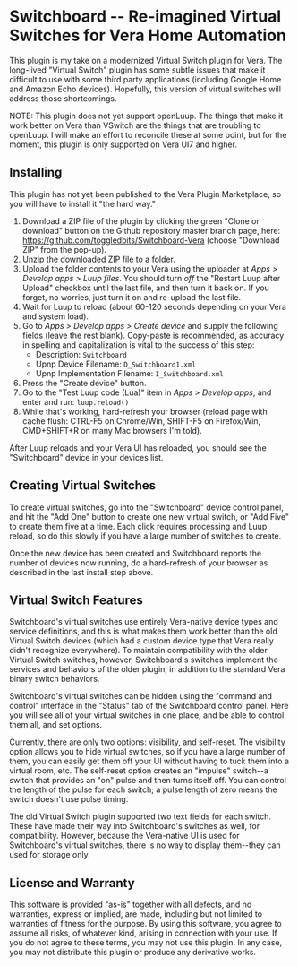 # Switchboard -- Re-imagined Virtual Switches for Vera Home Automation

This plugin is my take on a modernized Virtual Switch plugin for Vera. The long-lived "Virtual Switch" plugin
has some subtle issues that make it difficult to use with some third party applications (including Google Home and Amazon Echo devices).
Hopefully, this version of virtual switches will address those shortcomings.

NOTE: This plugin does not yet support openLuup. The things that make it work better on Vera than VSwitch are the things that are troubling to openLuup. I will make an effort to reconcile these at some point, but for the moment, this plugin is only supported on Vera UI7 and higher.

## Installing

This plugin has not yet been published to the Vera Plugin Marketplace, so you will have to install it "the hard way."

1. Download a ZIP file of the plugin by clicking the green "Clone or download" button on the Github repository master branch page, here: https://github.com/toggledbits/Switchboard-Vera (choose "Download ZIP" from the pop-up).
2. Unzip the downloaded ZIP file to a folder.
3. Upload the folder contents to your Vera using the uploader at *Apps > Develop apps > Luup files*. You should turn *off* the "Restart Luup after Upload" checkbox until the last file, and then turn it back on. If you forget, no worries, just turn it on and re-upload the last file.
4. Wait for Luup to reload (about 60-120 seconds depending on your Vera and system load).
5. Go to *Apps > Develop apps > Create device* and supply the following fields (leave the rest blank). Copy-paste is recommended, as accuracy in spelling and capitalization is vital to the success of this step:
   * Description: `Switchboard`
   * Upnp Device Filename: `D_Switchboard1.xml`
   * Upnp Implementation Filename: `I_Switchboard.xml`
6. Press the "Create device" button.
6. Go to the "Test Luup code (Lua)" item in *Apps > Develop apps*, and enter and run: `luup.reload()`
6. While that's working, hard-refresh your browser (reload page with cache flush: CTRL-F5 on Chrome/Win, SHIFT-F5 on Firefox/Win, CMD+SHIFT+R on many Mac browsers I'm told).

After Luup reloads and your Vera UI has reloaded, you should see the "Switchboard" device in your devices list.

## Creating Virtual Switches

To create virtual switches, go into the "Switchboard" device control panel, and hit the "Add One" button to create one new virtual switch, or "Add Five" to create them five at a time. Each click requires processing and Luup reload, so do this slowly if you have a large number of switches to create.

Once the new device has been created and Switchboard reports the number of devices now running, do a hard-refresh of your browser as described in the last install step above.

## Virtual Switch Features

Switchboard's virtual switches use entirely Vera-native device types and service definitions, and this is what makes them work better than the old Virtual Switch devices (which had a custom device type that Vera really didn't recognize everywhere). To maintain compatibility with the older Virtual Switch switches, however, Switchboard's switches implement the services and behaviors of the older plugin, in addition to the standard Vera binary switch behaviors.

Switchboard's virtual switches can be hidden using the "command and control" interface in the "Status" tab of the Switchboard control panel. Here you will see all of your virtual switches in one place, and be able to control them all, and set options.

Currently, there are only two options: visibility, and self-reset. The visibility option allows you to hide virtual switches, so if you have a large number of them, you can easily get them off your UI without having to tuck them into a virtual room, etc. The self-reset option creates an "impulse" switch--a switch that provides an "on" pulse and then turns itself off. You can control the length of the pulse for each switch; a pulse length of zero means the switch doesn't use pulse timing.

The old Virtual Switch plugin supported two text fields for each switch. These have made their way into Switchboard's switches as well, for compatibility. However, because the Vera-native UI is used for Switchboard's virtual switches, there is no way to display them--they can used for storage only.

## License and Warranty

This software is provided "as-is" together with all defects, and no warranties, express or implied, are made, including but not
limited to warranties of fitness for the purpose. By using this software, you agree to assume all risks, of whatever kind, arising
in connection with your use. If you do not agree to these terms, you may not use this plugin. In any case, you may not distribute
this plugin or produce any derivative works.